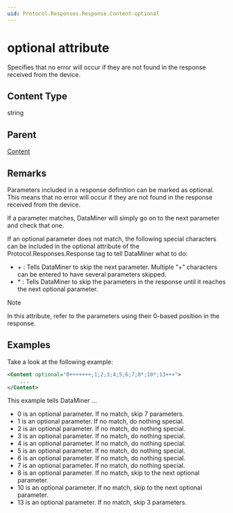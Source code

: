 ```yaml
---
uid: Protocol.Responses.Response.Content-optional
---
```


# optional attribute

Specifies that no error will occur if they are not found in the response received from the device.

## Content Type

string

## Parent

[Content](xref:Protocol.Responses.Response.Content)

## Remarks

Parameters included in a response definition can be marked as optional. This means that no error will occur if they are not found in the response received from the device.

If a parameter matches, DataMiner will simply go on to the next parameter and check that one.

If an optional parameter does not match, the following special characters can be included in the optional attribute of the Protocol.Responses.Response tag to tell DataMiner what to do:

- \+ : Tells DataMiner to skip the next parameter. Multiple “+” characters can be entered to have several parameters skipped.
- \* : Tells DataMiner to skip the parameters in the response until it reaches the next optional parameter.

> [!NOTE]
> In this attribute, refer to the parameters using their 0-based position in the response.

## Examples

Take a look at the following example:

```xml
<Content optional="0+++++++;1;2;3;4;5;6;7;8*;10*;13+++">
	...
</Content>
```

This example tells DataMiner ...

- 0 is an optional parameter. If no match, skip 7 parameters.
- 1 is an optional parameter. If no match, do nothing special.
- 2 is an optional parameter. If no match, do nothing special.
- 3 is an optional parameter. If no match, do nothing special.
- 4 is an optional parameter. If no match, do nothing special.
- 5 is an optional parameter. If no match, do nothing special.
- 6 is an optional parameter. If no match, do nothing special.
- 7 is an optional parameter. If no match, do nothing special.
- 8 is an optional parameter. If no match, skip to the next optional parameter.
- 10 is an optional parameter. If no match, skip to the next optional parameter.
- 13 is an optional parameter. If no match, skip 3 parameters.

